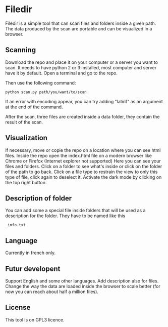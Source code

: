 # Filedir
Filedir is a simple tool that can scan files and folders inside a given path.
The data produced by the scan are portable and can be visualized in a browser.

## Scanning
Download the repo and place it on your computer or a server you want to scan.
It needs to have python 2 or 3 installed, most computer and server have it by default.
Open a terminal and go to the repo.

Then use the following command:
```
python scan.py path/you/want/to/scan
```
If an error with encoding appear, you can try adding "latin1" as an argument at the end of the command.

After the scan, three files are created inside a data folder, they contain the result of the scan.

## Visualization
If necessary, move or copie the repo on a location where you can see html files.
Inside the repo open the index.html file on a modern browser like Chrome or Firefox (Internet explorer not supported)
Here you can see your files and folders.
Click on a folder to see what's inside or click on the folder of the path to go back.
Click on a file type to restrain the view to only this type of file, click again to deselect it.
Activate the dark mode by clicking on the top right button.

## Description of folder
You can add some a special file inside folders that will be used as a description for the folder.
They have to be named like this
```
_info.txt
```

## Language
Currently in french only.

## Futur developent
Support English and some other languages.
Add description also for files.
Change the way the data are loaded inside the browser to scale better (for now you can reach about half a million files).

## License
This tool is on GPL3 licence.
